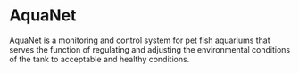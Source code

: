 # AquaNet
AquaNet is a monitoring and control system for pet fish aquariums that serves the function of regulating and adjusting the environmental conditions of the tank to acceptable and healthy conditions.
